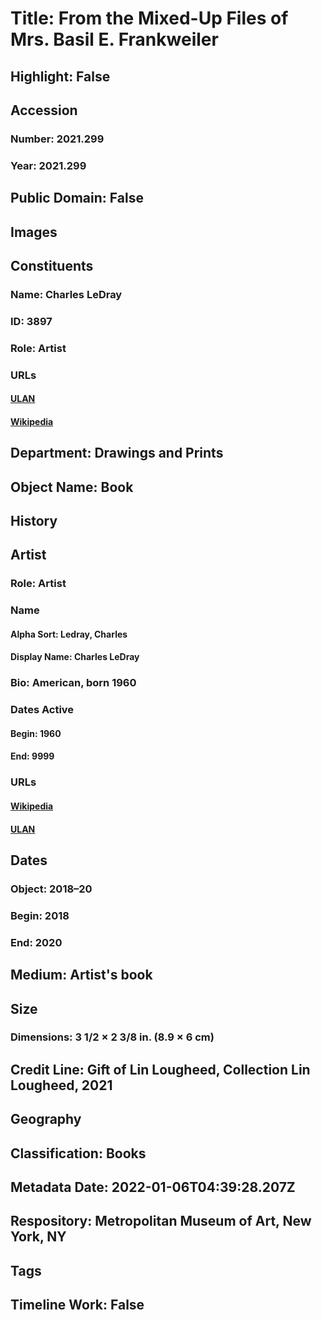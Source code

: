 # Title: From the Mixed-Up Files of Mrs. Basil E. Frankweiler
## Highlight: False
## Accession
### Number: 2021.299
### Year: 2021.299
## Public Domain: False
## Images
## Constituents
### Name: Charles LeDray
### ID: 3897
### Role: Artist
### URLs
#### [ULAN](http://vocab.getty.edu/page/ulan/500124631)
#### [Wikipedia](https://www.wikidata.org/wiki/Q5080122)
## Department: Drawings and Prints
## Object Name: Book
## History
## Artist
### Role: Artist
### Name
#### Alpha Sort: Ledray, Charles
#### Display Name: Charles LeDray
### Bio: American, born 1960
### Dates Active
#### Begin: 1960
#### End: 9999
### URLs
#### [Wikipedia](https://www.wikidata.org/wiki/Q5080122)
#### [ULAN](http://vocab.getty.edu/page/ulan/500124631)
## Dates
### Object: 2018–20
### Begin: 2018
### End: 2020
## Medium: Artist's book
## Size
### Dimensions: 3 1/2 × 2 3/8 in. (8.9 × 6 cm)
## Credit Line: Gift of Lin Lougheed, Collection Lin Lougheed, 2021
## Geography
## Classification: Books
## Metadata Date: 2022-01-06T04:39:28.207Z
## Respository: Metropolitan Museum of Art, New York, NY
## Tags
## Timeline Work: False